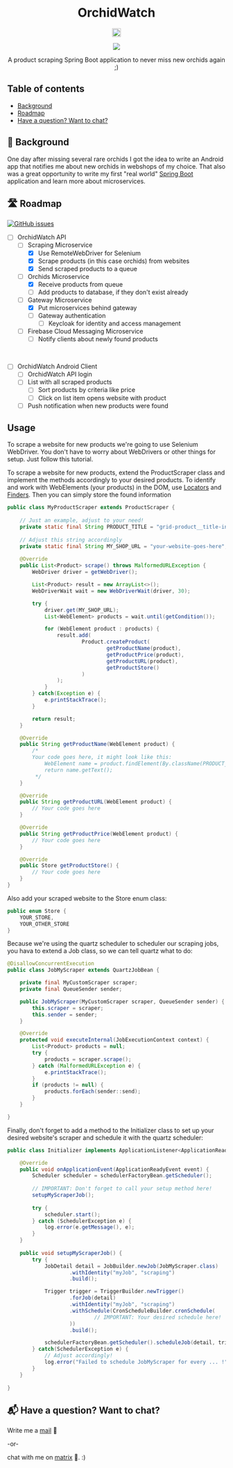 <h1 align="center">OrchidWatch</h1>

<p align="center">
    <!-- This and other base64 flags are available at https://www.phoca.cz/cssflags/ -->
    <a href="https://github.com/PatrickTheDev/OrchidWatch/blob/main/.github/README_de.md">
        <img height="20px" src="https://img.shields.io/badge/DE-flag.svg?color=555555&style=flat&logo=data:image/svg+xml;base64,PHN2ZyB3aWR0aD0iMTAwMCIgeG1sbnM9Imh0dHA6Ly93d3cudzMub3JnLzIwMDAvc3ZnIiBoZWlnaHQ9IjYwMCIgdmlld0JveD0iMCAwIDUgMyI+DQo8cGF0aCBkPSJtMCwwaDV2M2gtNXoiLz4NCjxwYXRoIGZpbGw9IiNkMDAiIGQ9Im0wLDFoNXYyaC01eiIvPg0KPHBhdGggZmlsbD0iI2ZmY2UwMCIgZD0ibTAsMmg1djFoLTV6Ii8+DQo8L3N2Zz4NCg==">
    </a>
</p>

<p align="center">
    <!-- This and other shields are available at https://shields.io/ -->
    <a href="https://matrix.to/#/@patrickthedev:matrix.org">
        <img src="https://img.shields.io/badge/Chat%20on-matrix-03b381">
    </a>
</p>

<p align="center">
A product scraping Spring Boot application to never miss new orchids again ;)
</p>

## Table of contents
<!--ts-->
* [Background](#-background)
* [Roadmap](#-roadmap)
* [Have a question? Want to chat?](#-have-a-question-want-to-chat)
<!--te-->

## 📜 Background
<p>
One day after missing several rare orchids I got the idea to write an 
Android app that notifies me about new orchids in webshops of my choice.
That also was a great opportunity to write my first "real world" 
<a href="https://spring.io/projects/spring-boot">Spring Boot</a> application and learn 
more about microservices.

</p>

## 🛣 Roadmap
[![GitHub issues](https://img.shields.io/github/issues-raw/PatrickTheDev/OrchidWatch)](https://github.com/PatrickTheDev/OrchidWatch/issues)
* [ ] OrchidWatch API
  * [ ] Scraping Microservice
    * [x] Use RemoteWebDriver for Selenium
    * [x] Scrape products (in this case orchids) from websites
    * [x] Send scraped products to a queue
  * [ ] Orchids Microservice
    * [x] Receive products from queue
    * [ ] Add products to database, if they don't exist already
  * [ ] Gateway Microservice
    * [x] Put microservices behind gateway
    * [ ] Gateway authentication
      * [ ] Keycloak for identity and access management
  * [ ] Firebase Cloud Messaging Microservice
    * [ ] Notify clients about newly found products
    
<br>

* [ ] OrchidWatch Android Client
  * [ ] OrchidWatch API login
  * [ ] List with all scraped products
    * [ ] Sort products by criteria like price
    * [ ] Click on list item opens website with product
  * [ ] Push notification when new products were found

## Usage
To scrape a website for new products we're going to use Selenium WebDriver.
You don't have to worry about WebDrivers or other things for setup. Just follow this tutorial.

To scrape a website for new products, extend the ProductScraper class and implement the methods accordingly to your desired products.
To identify and work with WebElements (your products) in the DOM, use [Locators](https://www.selenium.dev/documentation/webdriver/elements/locators/) and
[Finders](https://www.selenium.dev/documentation/webdriver/elements/finders/). Then you can simply store the found information
```java
public class MyProductScraper extends ProductScraper {
    
    // Just an example, adjust to your need!
    private static final String PRODUCT_TITLE = "grid-product__title-inner";
    
    // Adjust this string accordingly
    private static final String MY_SHOP_URL = "your-website-goes-here";
    
    @Override
    public List<Product> scrape() throws MalformedURLException {
        WebDriver driver = getWebDriver();

        List<Product> result = new ArrayList<>();
        WebDriverWait wait = new WebDriverWait(driver, 30);

        try {
            driver.get(MY_SHOP_URL);
            List<WebElement> products = wait.until(getCondition());

            for (WebElement product : products) {
                result.add(
                        Product.createProduct(
                                getProductName(product),
                                getProductPrice(product),
                                getProductURL(product),
                                getProductStore()
                        )
                );
            }
        } catch(Exception e) {
            e.printStackTrace();
        }

        return result;
    }

    @Override
    public String getProductName(WebElement product) {
        /*  
        Your code goes here, it might look like this:
            WebElement name = product.findElement(By.className(PRODUCT_TITLE));
            return name.getText();
         */
    }

    @Override
    public String getProductURL(WebElement product) {
        // Your code goes here
    }

    @Override
    public String getProductPrice(WebElement product) {
        // Your code goes here
    }

    @Override
    public Store getProductStore() {
        // Your code goes here
    }
}
```
Also add your scraped website to the Store enum class:
```java
public enum Store {
    YOUR_STORE,
    YOUR_OTHER_STORE
}
```

Because we're using the quartz scheduler to scheduler our scraping jobs, you hava to extend
a Job class, so we can tell quartz what to do:
```java
@DisallowConcurrentExecution
public class JobMyScraper extends QuartzJobBean {

    private final MyCustomScraper scraper;
    private final QueueSender sender;

    public JobMyScraper(MyCustomScraper scraper, QueueSender sender) {
        this.scraper = scraper;
        this.sender = sender;
    }

    @Override
    protected void executeInternal(JobExecutionContext context) {
        List<Product> products = null;
        try {
            products = scraper.scrape();
        } catch (MalformedURLException e) {
            e.printStackTrace();
        }
        if (products != null) {
            products.forEach(sender::send);
        }
    }

}
```

Finally, don't forget to add a method to the Initializer class to set up your
desired website's scraper and schedule it with the quartz scheduler:
```java
public class Initializer implements ApplicationListener<ApplicationReadyEvent> {

    @Override
    public void onApplicationEvent(ApplicationReadyEvent event) {
        Scheduler scheduler = schedulerFactoryBean.getScheduler();
        
        // IMPORTANT: Don't forget to call your setup method here!
        setupMyScraperJob();
        
        try {
            scheduler.start();
        } catch (SchedulerException e) {
            log.error(e.getMessage(), e);
        }
    }
    
    public void setupMyScraperJob() {
        try {
            JobDetail detail = JobBuilder.newJob(JobMyScraper.class)
                    .withIdentity("myJob", "scraping")
                    .build();

            Trigger trigger = TriggerBuilder.newTrigger()
                    .forJob(detail)
                    .withIdentity("myJob", "scraping")
                    .withSchedule(CronScheduleBuilder.cronSchedule(
                            // IMPORTANT: Your desired schedule here!
                    ))
                    .build();

            schedulerFactoryBean.getScheduler().scheduleJob(detail, trigger);
        } catch(SchedulerException e) {
            // Adjust accordingly!
            log.error("Failed to schedule JobMyScraper for every ... !", e);
        }
    }
    
}
```

## 📬 Have a question? Want to chat?
<p>Write me a <a href="mailto:patrickpaul@posteo.de">mail</a> 📧</p>
<p>-or-</p>
<p>chat with me on <a href="https://matrix.to/#/@patrickthedev:matrix.org">matrix</a> 💬. :)</p>